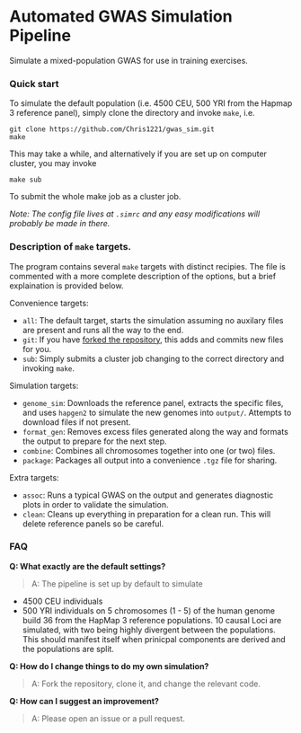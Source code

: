 # Automated GWAS Simulation Pipeline
Simulate a mixed-population GWAS for use in training exercises. 

### Quick start

To simulate the default population (i.e. 4500 CEU, 500 YRI from the Hapmap 3 reference panel), simply clone the directory and invoke `make`, i.e.

```
git clone https://github.com/Chris1221/gwas_sim.git
make
```

This may take a while, and alternatively if you are set up on computer cluster, you may invoke

```
make sub
```

To submit the whole make job as a cluster job.

*Note: The config file lives at `.simrc` and any easy modifications will probably be made in there.*

### Description of `make` targets.

The program contains several `make` targets with distinct recipies. The file is commented with a more complete description of the options, but a brief explaination is provided below.

Convenience targets: 

- `all`: The default target, starts the simulation assuming no auxilary files are present and runs all the way to the end.
- `git`: If you have [forked the repository](https://github.com/chris1221/gwas_sim#fork-destination-box), this adds and commits new files for you.
- `sub`: Simply submits a cluster job changing to the correct directory and invoking `make`.

Simulation targets:

- `genome_sim`: Downloads the reference panel, extracts the specific files, and uses `hapgen2` to simulate the new genomes into `output/`. Attempts to download files if not present. 
- `format_gen`: Removes excess files generated along the way and formats the output to prepare for the next step. 
- `combine`: Combines all chromosomes together into one (or two) files.
- `package`: Packages all output into a convenience `.tgz` file for sharing. 

Extra targets:

- `assoc`: Runs a typical GWAS on the output and generates diagnostic plots in order to validate the simulation.
- `clean`: Cleans up everything in preparation for a clean run. This will delete reference panels so be careful.

### FAQ

**Q: What exactly are the default settings?**

> A: The pipeline is set up by default to simulate 
- 4500 CEU individuals
- 500 YRI individuals
on 5 chromosomes (1 - 5) of the human genome build 36 from the HapMap 3 reference populations. 10 causal Loci are simulated, with two being highly divergent between the populations. This should manifest itself when prinicpal components are derived and the populations are split.

**Q: How do I change things to do my own simulation?**

> A: Fork the repository, clone it, and change the relevant code.

**Q: How can I suggest an improvement?**

> A: Please open an issue or a pull request.

